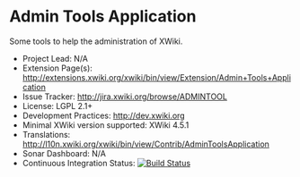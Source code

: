 Admin Tools Application
=================

Some tools to help the administration of XWiki.

* Project Lead: N/A
* Extension Page(s): http://extensions.xwiki.org/xwiki/bin/view/Extension/Admin+Tools+Application
* Issue Tracker: http://jira.xwiki.org/browse/ADMINTOOL
* License: LGPL 2.1+
* Development Practices: http://dev.xwiki.org
* Minimal XWiki version supported: XWiki 4.5.1
* Translations: http://l10n.xwiki.org/xwiki/bin/view/Contrib/AdminToolsApplication
* Sonar Dashboard: N/A
* Continuous Integration Status: [![Build Status](http://ci.xwiki.org/buildStatus/icon?job=Contrib%20-%20Admin%20Tools%20Application)](http://ci.xwiki.org/job/Contrib%20-%20Admin%20Tools%20Application/)
